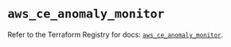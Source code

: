 # `aws_ce_anomaly_monitor`

Refer to the Terraform Registry for docs: [`aws_ce_anomaly_monitor`](https://registry.terraform.io/providers/hashicorp/aws/6.7.0/docs/resources/ce_anomaly_monitor).
